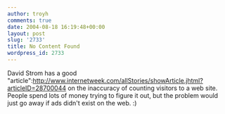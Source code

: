 ```yaml
---
author: troyh
comments: true
date: 2004-08-18 16:19:48+00:00
layout: post
slug: '2733'
title: No Content Found
wordpress_id: 2733
---
```


David Strom has a good "article":http://www.internetweek.com/allStories/showArticle.jhtml?articleID=28700044 on the inaccuracy of counting visitors to a web site. People spend lots of money trying to figure it out, but the problem would just go away if ads didn't exist on the web. :)
